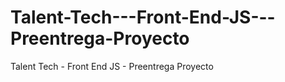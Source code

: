 # Talent-Tech---Front-End-JS---Preentrega-Proyecto
Talent Tech - Front End JS  - Preentrega Proyecto

